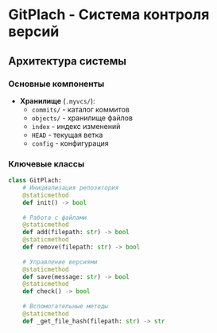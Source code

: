 # GitPlach - Система контроля версий

## Архитектура системы

### Основные компоненты
- **Хранилище** (`.myvcs/`):
  - `commits/` - каталог коммитов
  - `objects/` - хранилище файлов
  - `index` - индекс изменений
  - `HEAD` - текущая ветка
  - `config` - конфигурация

### Ключевые классы
```python
class GitPlach:
    # Инициализация репозитория
    @staticmethod
    def init() -> bool
    
    # Работа с файлами
    @staticmethod
    def add(filepath: str) -> bool
    @staticmethod
    def remove(filepath: str) -> bool
    
    # Управление версиями
    @staticmethod
    def save(message: str) -> bool
    @staticmethod
    def check() -> bool
    
    # Вспомогательные методы
    @staticmethod
    def _get_file_hash(filepath: str) -> str